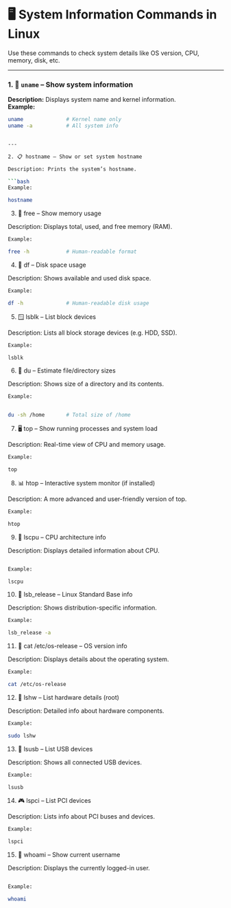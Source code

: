 
# 🖥️ System Information Commands in Linux

Use these commands to check system details like OS version, CPU, memory, disk, etc.

---

### 1. 🧾 `uname` – Show system information  
**Description:** Displays system name and kernel information.  
**Example:**  
```bash
uname              # Kernel name only
uname -a           # All system info


---

2. 📋 hostname – Show or set system hostname

Description: Prints the system’s hostname.

```bash
Example:

hostname
```

3. 🧠 free – Show memory usage

Description: Displays total, used, and free memory (RAM).

```bash
Example:

free -h            # Human-readable format

```

4. 💽 df – Disk space usage

Description: Shows available and used disk space.
```bash
Example:

df -h              # Human-readable disk usage

```

5. 🪟 lsblk – List block devices

Description: Lists all block storage devices (e.g. HDD, SSD).
```bash
Example:

lsblk

```

6. 💾 du – Estimate file/directory sizes

Description: Shows size of a directory and its contents.

```bash
Example:


du -sh /home       # Total size of /home

```

7. 🖥️ top – Show running processes and system load

Description: Real-time view of CPU and memory usage.
```bash
Example:

top

```

8. 📊 htop – Interactive system monitor (if installed)

Description: A more advanced and user-friendly version of top.

```bash
Example:

htop

```

9. 🧮 lscpu – CPU architecture info

Description: Displays detailed information about CPU.
```bash

Example:

lscpu

```

10. 🧰 lsb_release – Linux Standard Base info

Description: Shows distribution-specific information.

```bash
Example:

lsb_release -a

```

11. 📄 cat /etc/os-release – OS version info

Description: Displays details about the operating system.

```bash
Example:

cat /etc/os-release

```

12. 🧩 lshw – List hardware details (root)

Description: Detailed info about hardware components.

```bash
Example:

sudo lshw


```

13. 🔌 lsusb – List USB devices

Description: Shows all connected USB devices.

```bash
Example:

lsusb

```

14. 🎮 lspci – List PCI devices

Description: Lists info about PCI buses and devices.

```bash
Example:

lspci
```

15. 🔎 whoami – Show current username

Description: Displays the currently logged-in user.
```bash

Example:

whoami
```

